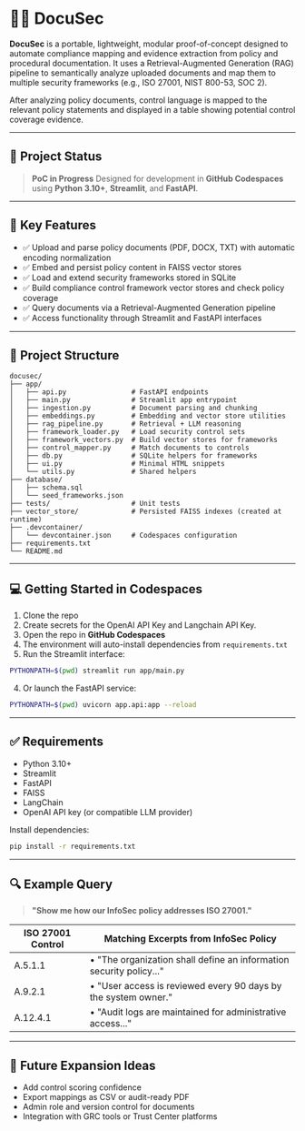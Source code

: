 # 📄🔐 DocuSec

**DocuSec** is a portable, lightweight, modular proof-of-concept designed to automate compliance mapping and evidence extraction from policy and procedural documentation. It uses a Retrieval-Augmented Generation (RAG) pipeline to semantically analyze uploaded documents and map them to multiple security frameworks (e.g., ISO 27001, NIST 800-53, SOC 2).

After analyzing policy documents, control language is mapped to the relevant policy statements and displayed in a table showing potential control coverage evidence. 

---

## 🚧 Project Status

> **PoC in Progress**
Designed for development in **GitHub Codespaces** using **Python 3.10+**, **Streamlit**, and **FastAPI**.

---

## 🎯 Key Features

- ✅ Upload and parse policy documents (PDF, DOCX, TXT) with automatic encoding normalization
- ✅ Embed and persist policy content in FAISS vector stores
- ✅ Load and extend security frameworks stored in SQLite
- ✅ Build compliance control framework vector stores and check policy coverage
- ✅ Query documents via a Retrieval-Augmented Generation pipeline
- ✅ Access functionality through Streamlit and FastAPI interfaces

---

## 🧱 Project Structure

```
docusec/
├── app/
│   ├── api.py                # FastAPI endpoints
│   ├── main.py               # Streamlit app entrypoint
│   ├── ingestion.py          # Document parsing and chunking
│   ├── embeddings.py         # Embedding and vector store utilities
│   ├── rag_pipeline.py       # Retrieval + LLM reasoning
│   ├── framework_loader.py   # Load security control sets
│   ├── framework_vectors.py  # Build vector stores for frameworks
│   ├── control_mapper.py     # Match documents to controls
│   ├── db.py                 # SQLite helpers for frameworks
│   ├── ui.py                 # Minimal HTML snippets
│   └── utils.py              # Shared helpers
├── database/
│   ├── schema.sql
│   └── seed_frameworks.json
├── tests/                    # Unit tests
├── vector_store/             # Persisted FAISS indexes (created at runtime)
├── .devcontainer/
│   └── devcontainer.json     # Codespaces configuration
├── requirements.txt
└── README.md
```

---

## 💻 Getting Started in Codespaces

1. Clone the repo
2. Create secrets for the OpenAI API Key and Langchain API Key.
3. Open the repo in **GitHub Codespaces**
4. The environment will auto-install dependencies from `requirements.txt`
5. Run the Streamlit interface:

```bash
PYTHONPATH=$(pwd) streamlit run app/main.py
```

4. Or launch the FastAPI service:

```bash
PYTHONPATH=$(pwd) uvicorn app.api:app --reload
```

---

## ✅ Requirements

- Python 3.10+
- Streamlit
- FastAPI
- FAISS
- LangChain
- OpenAI API key (or compatible LLM provider)

Install dependencies:

```bash
pip install -r requirements.txt
```

---

## 🔍 Example Query

> **"Show me how our InfoSec policy addresses ISO 27001."**

| ISO 27001 Control | Matching Excerpts from InfoSec Policy                              |
|------------------|---------------------------------------------------------------------|
| A.5.1.1          | • "The organization shall define an information security policy..." |
| A.9.2.1          | • "User access is reviewed every 90 days by the system owner."      |
| A.12.4.1         | • "Audit logs are maintained for administrative access..."          |

---

## 🧭 Future Expansion Ideas

- Add control scoring confidence
- Export mappings as CSV or audit-ready PDF
- Admin role and version control for documents
- Integration with GRC tools or Trust Center platforms